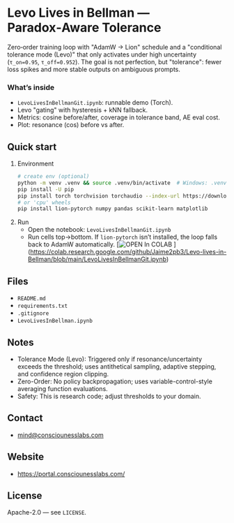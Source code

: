 # Levo Lives in Bellman — Paradox‑Aware Tolerance

Zero‑order training loop with "AdamW → Lion" schedule and a "conditional tolerance mode (Levo)" that only activates under high uncertainty (`τ_on=0.95`, `τ_off=0.952`). The goal is not perfection, but "tolerance": fewer loss spikes and more stable outputs on ambiguous prompts.

### What’s inside
- `LevoLivesInBellmanGit.ipynb`: runnable demo (Torch).  
- Levo "gating" with hysteresis + kNN fallback.  
- Metrics: cosine before/after, coverage in tolerance band, AE eval cost.
- Plot: resonance (cos) before vs after.

## Quick start
1. Environment
   ```bash
   # create env (optional)
   python -m venv .venv && source .venv/bin/activate  # Windows: .venv\Scripts\activate
   pip install -U pip
   pip install torch torchvision torchaudio --index-url https://download.pytorch.org/whl/cu121  
   # or 'cpu' wheels
   pip install lion-pytorch numpy pandas scikit-learn matplotlib
   ```
2. Run
   - Open the notebook: `LevoLivesInBellmanGit.ipynb`
   - Run cells top→bottom. If `lion-pytorch` isn’t installed, the loop falls back to AdamW automatically.
[![ OPEN In COLAB ](https://colab.research.google.com/github/Jaime2pb3/Levo-lives-in-Bellman/blob/main/LevoLivesInBellmanGit.ipynb)
] (https://colab.research.google.com/github/Jaime2pb3/Levo-lives-in-Bellman/blob/main/LevoLivesInBellmanGit.ipynb)

## Files
- `README.md`
- `requirements.txt` 
- `.gitignore` 
- `LevoLivesInBellman.ipynb` 

## Notes
- Tolerance Mode (Levo): Triggered only if resonance/uncertainty exceeds the threshold; uses antithetical sampling, adaptive stepping, and confidence region clipping.
- Zero-Order: No policy backpropagation; uses variable-control-style averaging function evaluations.
- Safety: This is research code; adjust thresholds to your domain.

## Contact
- mind@consciounesslabs.com

## Website
- https://portal.consciounesslabs.com/
## License
Apache-2.0 — see `LICENSE`.
